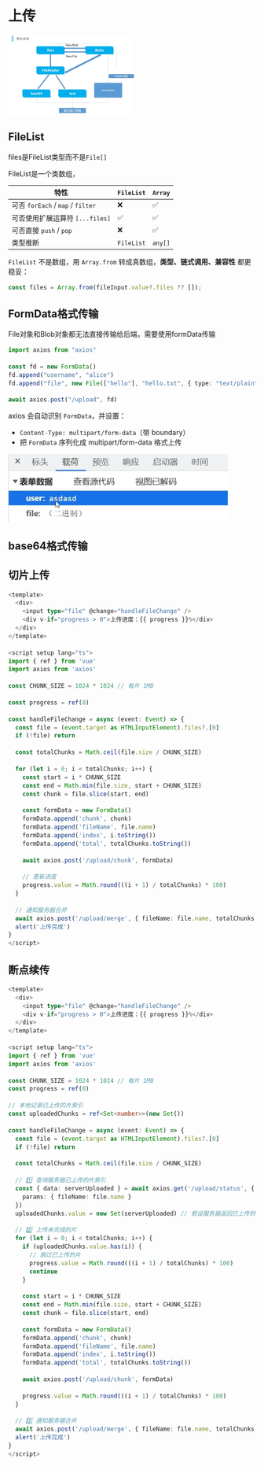 # 上传

<img src="./assets/image-20250913131202059.png" alt="image-20250913131202059" style="zoom: 25%;" />



## FileList

files是FileList类型而不是`File[]`

FileList是一个类数组，

| 特性                              | `FileList` | `Array` |
| --------------------------------- | ---------- | ------- |
| 可否 `forEach` / `map` / `filter` | ❌          | ✅       |
| 可否使用扩展运算符 `[...files]`   | ✅          | ✅       |
| 可否直接 `push` / `pop`           | ❌          | ✅       |
| 类型推断                          | `FileList` | `any[]` |

`FileList` 不是数组，用 `Array.from` 转成真数组，**类型、链式调用、兼容性** 都更稳妥：

```ts
const files = Array.from(fileInput.value?.files ?? []);
```



## FormData格式传输

File对象和Blob对象都无法直接传输给后端，需要使用formData传输

```ts
import axios from "axios"

const fd = new FormData()
fd.append("username", "alice")
fd.append("file", new File(["hello"], "hello.txt", { type: "text/plain" }))

await axios.post("/upload", fd)

```

axios 会自动识别 `FormData`，并设置：

- `Content-Type: multipart/form-data`（带 boundary）
- 把 `FormData` 序列化成 multipart/form-data 格式上传

<img src="./assets/image-20250913130927458.png" alt="image-20250913130927458" style="zoom: 50%;" />

## base64格式传输





## 切片上传

```ts
<template>
  <div>
    <input type="file" @change="handleFileChange" />
    <div v-if="progress > 0">上传进度：{{ progress }}%</div>
  </div>
</template>

<script setup lang="ts">
import { ref } from 'vue'
import axios from 'axios'

const CHUNK_SIZE = 1024 * 1024 // 每片 1MB

const progress = ref(0)

const handleFileChange = async (event: Event) => {
  const file = (event.target as HTMLInputElement).files?.[0]
  if (!file) return

  const totalChunks = Math.ceil(file.size / CHUNK_SIZE)
  
  for (let i = 0; i < totalChunks; i++) {
    const start = i * CHUNK_SIZE
    const end = Math.min(file.size, start + CHUNK_SIZE)
    const chunk = file.slice(start, end)

    const formData = new FormData()
    formData.append('chunk', chunk)
    formData.append('fileName', file.name)
    formData.append('index', i.toString())
    formData.append('total', totalChunks.toString())

    await axios.post('/upload/chunk', formData)

    // 更新进度
    progress.value = Math.round(((i + 1) / totalChunks) * 100)
  }

  // 通知服务器合并
  await axios.post('/upload/merge', { fileName: file.name, totalChunks })
  alert('上传完成')
}
</script>

```



## 断点续传

```ts
<template>
  <div>
    <input type="file" @change="handleFileChange" />
    <div v-if="progress > 0">上传进度：{{ progress }}%</div>
  </div>
</template>

<script setup lang="ts">
import { ref } from 'vue'
import axios from 'axios'

const CHUNK_SIZE = 1024 * 1024 // 每片 1MB
const progress = ref(0)

// 本地记录已上传的片索引
const uploadedChunks = ref<Set<number>>(new Set())

const handleFileChange = async (event: Event) => {
  const file = (event.target as HTMLInputElement).files?.[0]
  if (!file) return

  const totalChunks = Math.ceil(file.size / CHUNK_SIZE)

  // 1️⃣ 查询服务器已上传的片索引
  const { data: serverUploaded } = await axios.get('/upload/status', {
    params: { fileName: file.name }
  })
  uploadedChunks.value = new Set(serverUploaded) // 假设服务器返回已上传的片索引数组

  // 2️⃣ 上传未完成的片
  for (let i = 0; i < totalChunks; i++) {
    if (uploadedChunks.value.has(i)) {
      // 跳过已上传的片
      progress.value = Math.round(((i + 1) / totalChunks) * 100)
      continue
    }

    const start = i * CHUNK_SIZE
    const end = Math.min(file.size, start + CHUNK_SIZE)
    const chunk = file.slice(start, end)

    const formData = new FormData()
    formData.append('chunk', chunk)
    formData.append('fileName', file.name)
    formData.append('index', i.toString())
    formData.append('total', totalChunks.toString())

    await axios.post('/upload/chunk', formData)

    progress.value = Math.round(((i + 1) / totalChunks) * 100)
  }

  // 3️⃣ 通知服务器合并
  await axios.post('/upload/merge', { fileName: file.name, totalChunks })
  alert('上传完成')
}
</script>

```






